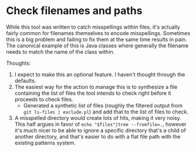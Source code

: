 # Check filenames and paths

While this tool was written to catch misspellings within files, it's actually fairly common for filenames themselves to encode misspellings. Sometimes this is a big problem and failing to fix them at the same time results in pain. The canonical example of this is Java classes where generally the filename needs to match the name of the class within.

Thoughts:
1. I expect to make this an optional feature. I haven't thought through the defaults.
1. The easiest way for the action to manage this is to synthesize a file containing the list of files the tool intends to check right before it proceeds to check files.
   - Generated a synthetic list of files (roughly the filtered output from `git ls-files | exclude.pl`) and add that to the list of files to check.
1. A misspelled directory would create lots of hits, making it very noisy. This half argues in favor of `echo "$files"|tree --fromfile=.`, however it's much nicer to be able to ignore a specific directory that's a child of another directory, and that's easier to do with a flat file path with the existing patterns system.
